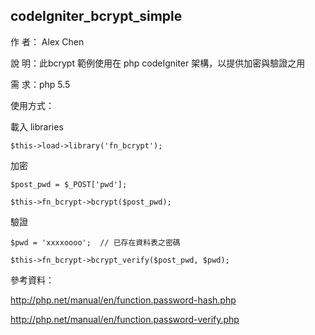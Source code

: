 ## codeIgniter_bcrypt_simple

作 者： Alex Chen

說 明：此bcrypt 範例使用在 php codeIgniter 架構，以提供加密與驗證之用

需 求：php 5.5

使用方式：
 
載入 libraries
 
 `$this->load->library('fn_bcrypt');`
 
 加密
 
 `$post_pwd = $_POST['pwd'];`
 
 `$this->fn_bcrypt->bcrypt($post_pwd);`

 驗證
 
 `$pwd = 'xxxxoooo';  // 已存在資料表之密碼`

 `$this->fn_bcrypt->bcrypt_verify($post_pwd, $pwd);`

參考資料：

http://php.net/manual/en/function.password-hash.php

http://php.net/manual/en/function.password-verify.php
